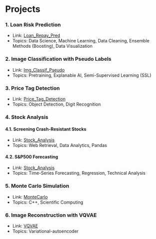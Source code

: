 # Projects

### 1. Loan Risk Prediction
* Link: [Loan_Repay_Pred](https://github.com/AlvinHew/Projects/tree/main/Loan_Repay_Pred)
* Topics: Data Science, Machine Learning, Data Cleaning, Ensemble Methods (Boosting), Data Visualization

### 2. Image Classification with Pseudo Labels
* Link: [Img_Classif_Pseudo](https://github.com/AlvinHew/Projects/tree/main/Img_Classif_Pseudo)
* Topics: Pretraining, Explanable AI, Semi-Supervised Learning (SSL)

### 3. Price Tag Detection
* Link: [Price_Tag_Detection](https://github.com/AlvinHew/Projects/tree/main/Price_Tag_Detection)
* Topics: Object Detection, Digit Recognition

### 4. Stock Analysis

#### 4.1. Screening Crash-Resistant Stocks
* Link: [Stock_Analysis](https://github.com/AlvinHew/Projects/tree/main/Stock_Analysis)
* Topics: Web Retrieval, Data Analytics, Pandas 

#### 4.2. S&P500 Forecasting
* Link: [Stock_Analysis](https://github.com/AlvinHew/Projects/tree/main/Stock_Analysis)
* Topics: Time-Series Forecasting, Regression, Technical Analysis

### 5. Monte Carlo Simulation 
* Link: [MonteCarlo](https://github.com/AlvinHew/Projects/tree/main/MonteCarlo)
* Topics: C++, Scientific Computing 

### 6. Image Reconstruction with VQVAE
* Link: [VQVAE](https://github.com/AlvinHew/Projects/tree/main/VQVAE)
* Topics: Variational-autoencoder

